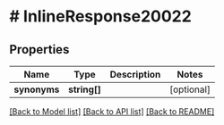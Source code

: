 # # InlineResponse20022

## Properties

Name | Type | Description | Notes
------------ | ------------- | ------------- | -------------
**synonyms** | **string[]** |  | [optional]

[[Back to Model list]](../../README.md#models) [[Back to API list]](../../README.md#endpoints) [[Back to README]](../../README.md)
